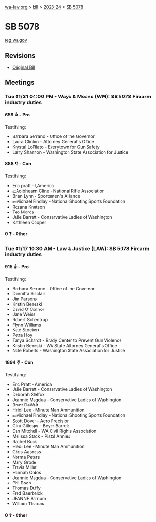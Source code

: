 [wa-law.org](/) > [bill](/bill/) > [2023-24](/bill/2023-24/) > [SB 5078](/bill/2023-24/sb/5078/)

# SB 5078
[leg.wa.gov](https://app.leg.wa.gov/billsummary?BillNumber=5078&Year=2023&Initiative=false)

## Revisions
* [Original Bill](1/)

## Meetings
### Tue 01/31 04:00 PM - Ways & Means (WM): SB 5078 Firearm industry duties
#### 658 👍 - Pro
Testifying:
* Barbara Serrano - Office of the Governor
* Laura Clinton - Attorney General's Office
* Krystal  LoPilato - Everytown for Gun Safety
* Larry  Shannon - Washington State Association for Justice

#### 888 👎 - Con
Testifying:
* Eric pratt - I,America
* 💵Aoibheann Cline - [National Rifle Association](/org/national_rifle_association_of_america/)
* Brian Lynn - Sportsmen's Alliance
* 💵Michael Findlay - National Shooting Sports Foundation
* Rozana Knutson
* Teo Morca
* Julie Barrett - Conservative Ladies of Washington
* Kathleen Cooper

#### 0 ❓ - Other

### Tue 01/17 10:30 AM - Law & Justice (LAW): SB 5078 Firearm industry duties
#### 915 👍 - Pro
Testifying:
* Barbara Serrano - Office of the Governor
* Donnitta Sinclair
* Jim Parsons
* Kristin Beneski
* David O'Connor
* Jane Weiss
* Robert Schentrup
* Flynn Williams
* Kate Stockert
* Petra Hoy
* Tanya Schardt - Brady Center to Prevent Gun Violence
* Kristin Beneski - WA State Attorney General's Office
* Nate Roberts - Washington State Association for Justice

#### 1894 👎 - Con
Testifying:
* Eric Pratt - America
* Julie Barrett - Conservative Ladies of Washington
* Deborah Stelfox
* Jeannie Magdua - Conservative Ladies of Washington
* Brent DeWalt
* Heidi Lee - Minute Man Ammunition
* 💵Michael Findlay - National Shooting Sports Foundation
* Scott Dover - Aero Precision
* Clint Gillespy - Beyer Barrels
* Dan Mitchell - WA Civil Rights Association
* Melissa Stack - Pistol Annies
* Rachel Buck
* Hiedi Lee - Minute Man Ammunition
* Chris Aasness
* Norma Peters
* Mary Grode
* Travis Miller
* Hannah Ordos
* Jeannie Magdua - Conservative Ladies of Washington
* Phil Bach
* Thomas Duffy
* Fred Baerbalck
* JEANNE Barnum
* William Thomas

#### 0 ❓ - Other
